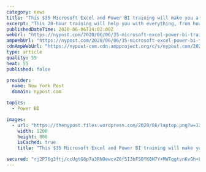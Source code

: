 ```yaml
---
category: news
title: "This $35 Microsoft Excel and Power BI training will make you a data wizard"
excerpt: "This 28-hour training will help you with everything, from how to get up and running with the programs to manipulating data with advanced visualization tools."
publishedDateTime: 2020-06-06T14:02:00Z
webUrl: "https://nypost.com/2020/06/06/35-microsoft-excel-power-bi-training-will-make-you-a-data-wizard/"
ampWebUrl: "https://nypost.com/2020/06/06/35-microsoft-excel-power-bi-training-will-make-you-a-data-wizard/amp/"
cdnAmpWebUrl: "https://nypost-com.cdn.ampproject.org/c/s/nypost.com/2020/06/06/35-microsoft-excel-power-bi-training-will-make-you-a-data-wizard/amp/"
type: article
quality: 55
heat: 55
published: false

provider:
  name: New York Post
  domain: nypost.com

topics:
  - Power BI

images:
  - url: "https://thenypost.files.wordpress.com/2020/06/laptop.png?w=1200"
    width: 1200
    height: 800
    isCached: true
    title: "This $35 Microsoft Excel and Power BI training will make you a data wizard"

secured: "rj2P76g3ftj/ccUgtG8p7a3RNOewcvZ6f5I3bF50YK8H7Y+MWTqgtvnKvGh+LdITYAG0DLT/ObcL9eCZrxCQYs6pSfSsY7dQRaOHkmwiS+c2+K9Zb/wJsbxRrMEAYtUiPuJX0r6Sym/tImKkd/yYaPn0hDvtbk58vw4MhWeEdgzfDtg0nYBeckXB1KXTjtaGpBYU2P0E+a5Hv3ivYcAQzAF0D+9NfFw2hMRIdCs1irSlLmVuGyuGtaX+4OYKJLGi2idC7Np996p/+y4YoOcM7YhgaJaiB51Ew37L5zGJgjthjqsJm7YXH9fHwnQv0opR4FU90BxWGqv/LrEy3wPqGw==;EdFdq0TfKMpISH3+pz74yw=="
---
```



